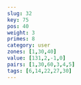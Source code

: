 ```yaml
---
slug: 32
key: 75
pos: 40
weight: 3
primes: 8
category: user
zones: [1,30,40]
value: [131,2,-1,0]
pairs: [1,30,60,3,4,5]
tags: [6,14,22,27,30]
---
```

